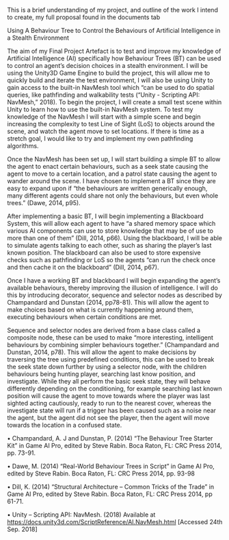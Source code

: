 This is a brief understanding of my project, and outline of the work I intend to create, my full proposal found in the documents tab

Using A Behaviour Tree to Control the Behaviours of Artificial Intelligence in a Stealth Environment

The aim of my Final Project Artefact is to test and improve my knowledge of Artificial Intelligence (AI) specifically how Behaviour Trees (BT) can be used to control an agent’s decision choices in a stealth environment.  I will be using the Unity3D Game Engine to build the project, this will allow me to quickly build and iterate the test environment, I will also be using Unity to gain access to the built-in NavMesh tool which “can be used to do spatial queries, like pathfinding and walkability tests (“Unity - Scripting API: NavMesh,” 2018).
To begin the project, I will create a small test scene within Unity to learn how to use the built-in NavMesh system.  To test my knowledge of the NavMesh I will start with a simple scene and begin increasing the complexity to test Line of Sight (LoS) to objects around the scene, and watch the agent move to set locations.  If there is time as a stretch goal, I would like to try and implement my own pathfinding algorithms.

Once the NavMesh has been set up, I will start building a simple BT to allow the agent to enact certain behaviours, such as a seek state causing the agent to move to a certain location, and a patrol state causing the agent to wander around the scene.  I have chosen to implement a BT since they are easy to expand upon if “the behaviours are written generically enough, many different agents could share not only the behaviours, but even whole trees.” (Dawe, 2014, p95). 

After implementing a basic BT, I will begin implementing a Blackboard System, this will allow each agent to have “a shared memory space which various AI components can use to store knowledge that may be of use to more than one of them” (Dill, 2014, p66).  Using the blackboard, I will be able to simulate agents talking to each other, such as sharing the player’s last known position.  The blackboard can also be used to store expensive checks such as pathfinding or LoS so the agents “can run the check once and then cache it on the blackboard” (Dill, 2014, p67).

Once I have a working BT and blackboard I will begin expanding the agent’s available behaviours, thereby improving the illusion of intelligence. I will do this by introducing decorator, sequence and selector nodes as described by Champandard and Dunstan (2014, pp78-81).  This will allow the agent to make choices based on what is currently happening around them, executing behaviours when certain conditions are met.

Sequence and selector nodes are derived from a base class called a composite node, these can be used to make “more interesting, intelligent behaviours by combining simpler behaviours together.” (Champandard and Dunstan, 2014, p78).  This will allow the agent to make decisions by traversing the tree using predefined conditions, this can be used to break the seek state down further by using a selector node, with the children behaviours being hunting player, searching last know position, and investigate.  While they all perform the basic seek state, they will behave differently depending on the conditioning, for example searching last known position will cause the agent to move towards where the player was last sighted acting cautiously, ready to run to the nearest cover, whereas the investigate state will run if a trigger has been caused such as a noise near the agent, but the agent did not see the player, then the agent will move towards the location in a confused state. 

• Champandard, A. J and Dunstan, P. (2014) “The Behaviour Tree Starter Kit” in Game AI Pro, edited by Steve Rabin. Boca Raton, FL: CRC Press 2014, pp. 73-91.

• Dawe, M. (2014) “Real-World Behaviour Trees in Script” in Game AI Pro, edited by Steve Rabin. Boca Raton, FL: CRC Press 2014, pp. 93-98

• Dill, K. (2014) “Structural Architecture – Common Tricks of the Trade” in Game AI Pro, edited by Steve Rabin. Boca Raton, FL: CRC Press 2014, pp 61-71.

• Unity – Scripting API: NavMesh. (2018) Available at https://docs.unity3d.com/ScriptReference/AI.NavMesh.html [Accessed 24th Sep. 2018]
